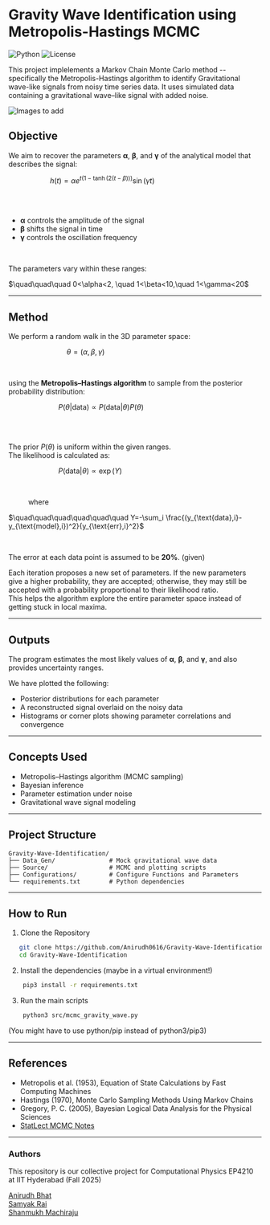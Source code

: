 # Gravity Wave Identification using Metropolis-Hastings MCMC

![Python](https://img.shields.io/badge/Python-3.8%2B-blue) ![License](https://img.shields.io/badge/license-MIT-green) 

This project implelements a Markov Chain Monte Carlo method -- specifically the Metropolis-Hastings algorithm to identify Gravitational wave-like signals from noisy time series data.
It uses simulated data containing a gravitational wave–like signal with added noise.

![Images to add]()

## Objective
We aim to recover the parameters **α**, **β**, and **γ** of the analytical model that describes the signal:

$\quad\quad\quad\quad\quad h(t)=\alpha e^{t\left(1-\tanh\left(2(t-\beta)\right)\right)}\sin(\gamma t)$


<br>
<br>

* **α** controls the amplitude of the signal  
* **β** shifts the signal in time  
* **γ** controls the oscillation frequency  

<br>

The parameters vary within these ranges:

<p>
</p>
$\quad\quad\quad 0<\alpha<2, \quad 1<\beta<10,\quad 1<\gamma<20$

---

## Method

We perform a random walk in the 3D parameter space:

$\quad\quad\quad\quad\quad\quad\quad \theta = (\alpha,\beta,\gamma)$


<br>

using the **Metropolis–Hastings algorithm** to sample from the posterior probability distribution:


$\quad\quad\quad\quad\quad\quad P(\theta | \text{data}) \propto P(\text{data}|\theta)P(\theta)$


<br>
<br>

The prior $P(\theta)$ is uniform within the given ranges.  
The likelihood is calculated as:

$\quad\quad\quad\quad\quad\quad P(\text{data}|\theta) \propto \exp(Y)$

<br>

<p align="left">&nbsp;&nbsp;&nbsp;&nbsp;&nbsp;&nbsp;&nbsp;&nbsp;&nbsp;&nbsp;where</p>

$\quad\quad\quad\quad\quad\quad Y=-\sum_i \frac{(y_{\text{data},i}-y_{\text{model},i})^2}{y_{\text{err},i}^2}$

<br>


The error at each data point is assumed to be **20%**. (given)

Each iteration proposes a new set of parameters. If the new parameters give a higher probability, they are accepted; otherwise, they may still be accepted with a probability proportional to their likelihood ratio.  
This helps the algorithm explore the entire parameter space instead of getting stuck in local maxima.

---

## Outputs

The program estimates the most likely values of **α**, **β**, and **γ**, and also provides uncertainty ranges.  

We have plotted the following:
- Posterior distributions for each parameter  
- A reconstructed signal overlaid on the noisy data  
- Histograms or corner plots showing parameter correlations and convergence  

---

## Concepts Used

- Metropolis–Hastings algorithm (MCMC sampling)  
- Bayesian inference  
- Parameter estimation under noise  
- Gravitational wave signal modeling  

---
## Project Structure
```text
Gravity-Wave-Identification/
├── Data_Gen/               # Mock gravitational wave data
├── Source/                 # MCMC and plotting scripts
├── Configurations/         # Configure Functions and Parameters 
└── requirements.txt        # Python dependencies
```
---
## How to Run
1. Clone the Repository
```bash
   git clone https://github.com/Anirudh0616/Gravity-Wave-Identification.git
   cd Gravity-Wave-Identification
```
2. Install the dependencies (maybe in a virtual environment!)
```bash
    pip3 install -r requirements.txt
```
3. Run the main scripts
```bash
    python3 src/mcmc_gravity_wave.py
```

(You might have to use python/pip instead of python3/pip3)

---
## References

- Metropolis et al. (1953), Equation of State Calculations by Fast Computing Machines
- Hastings (1970), Monte Carlo Sampling Methods Using Markov Chains
- Gregory, P. C. (2005), Bayesian Logical Data Analysis for the Physical Sciences
 - [StatLect MCMC Notes](https://www.statlect.com/fundamentals-of-statistics/Metropolis-Hastings-algorithm)
---
### Authors
This repository is our collective project for Computational Physics EP4210 at IIT Hyderabad (Fall 2025)


[Anirudh Bhat](https://github.com/Anirudh0616)  
[Samyak Rai](https://github.com/Sammybro11)  
[Shanmukh Machiraju](https://github.com/1mach0)

